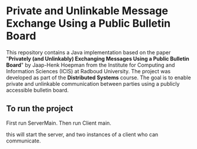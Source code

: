# Private and Unlinkable Message Exchange Using a Public Bulletin Board

This repository contains a Java implementation based on the paper "**Privately (and Unlinkably) Exchanging Messages Using a Public Bulletin Board**" by Jaap-Henk Hoepman from the Institute for Computing and Information Sciences (ICIS) at Radboud University. The project was developed as part of the **Distributed Systems** course. The goal is to enable private and unlinkable communication between parties using a publicly accessible bulletin board.

## To run the project

First run ServerMain.
Then run Client main.

this will start the server, and two instances of a client who can communicate.

